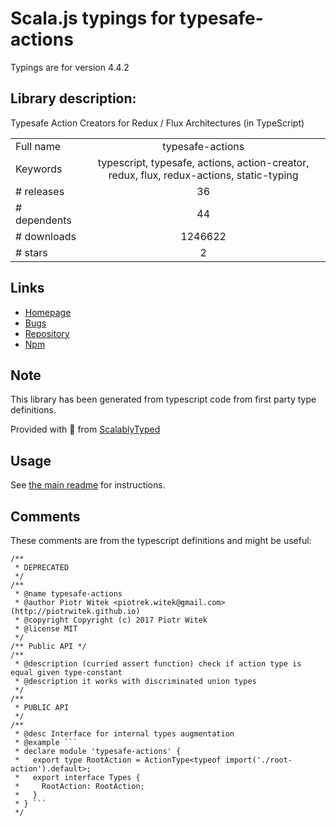 
# Scala.js typings for typesafe-actions

Typings are for version 4.4.2

## Library description:
Typesafe Action Creators for Redux / Flux Architectures (in TypeScript)

|                    |                 |
| ------------------ | :-------------: |
| Full name          | typesafe-actions |
| Keywords           | typescript, typesafe, actions, action-creator, redux, flux, redux-actions, static-typing |
| # releases         | 36 |
| # dependents       | 44 |
| # downloads        | 1246622 |
| # stars            | 2 |

## Links
- [Homepage](https://github.com/piotrwitek/typesafe-actions)
- [Bugs](https://github.com/piotrwitek/typesafe-actions/issues)
- [Repository](https://github.com/piotrwitek/typesafe-actions)
- [Npm](https://www.npmjs.com/package/typesafe-actions)
    


## Note
This library has been generated from typescript code from first party type definitions.

Provided with :purple_heart: from [ScalablyTyped](https://github.com/oyvindberg/ScalablyTyped)

## Usage
See [the main readme](../../readme.md) for instructions.

## Comments

These comments are from the typescript definitions and might be useful:
```
/**
 * DEPRECATED
 */
/**
 * @name typesafe-actions
 * @author Piotr Witek <piotrek.witek@gmail.com> (http://piotrwitek.github.io)
 * @copyright Copyright (c) 2017 Piotr Witek
 * @license MIT
 */
/** Public API */
/**
 * @description (curried assert function) check if action type is equal given type-constant
 * @description it works with discriminated union types
 */
/**
 * PUBLIC API
 */
/**
 * @desc Interface for internal types augmentation
 * @example ```
 * declare module 'typesafe-actions' {
 *   export type RootAction = ActionType<typeof import('./root-action').default>;
 *   export interface Types {
 *     RootAction: RootAction;
 *   }
 * } ```
 */

```

